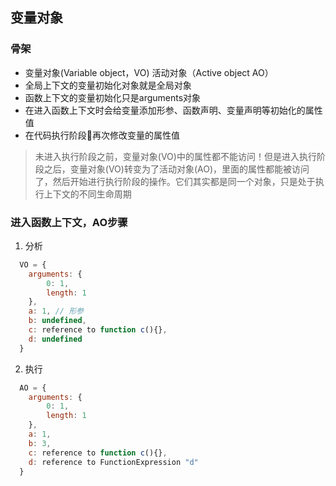 ## 变量对象
### 骨架
- 变量对象(Variable object，VO) 活动对象（Active object AO）
- 全局上下文的变量初始化对象就是全局对象
- 函数上下文的变量初始化只是arguments对象
- 在进入函数上下文时会给变量添加形参、函数声明、变量声明等初始化的属性值
- 在代码执行阶段再次修改变量的属性值

>未进入执行阶段之前，变量对象(VO)中的属性都不能访问！但是进入执行阶段之后，变量对象(VO)转变为了活动对象(AO)，里面的属性都能被访问了，然后开始进行执行阶段的操作。它们其实都是同一个对象，只是处于执行上下文的不同生命周期
### 进入函数上下文，AO步骤
1. 分析
```js
  VO = {
    arguments: {
        0: 1,
        length: 1
    },
    a: 1, // 形参
    b: undefined,
    c: reference to function c(){},
    d: undefined
  }
```
2. 执行
```js
  AO = {
    arguments: {
        0: 1,
        length: 1
    },
    a: 1,
    b: 3,
    c: reference to function c(){},
    d: reference to FunctionExpression "d"
  }
```